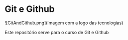 # Git e Github

![GitAndGithub.png](Imagem com a logo das tecnologias)

Este repositório serve para o curso de Git e Github
